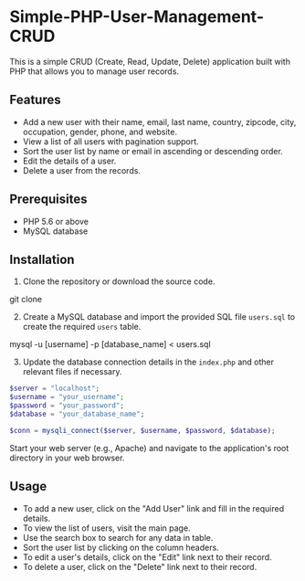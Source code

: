 # Simple-PHP-User-Management-CRUD
This is a simple CRUD (Create, Read, Update, Delete) application built with PHP that allows you to manage user records.

## Features

- Add a new user with their name, email, last name, country, zipcode, city, occupation, gender, phone, and website.
- View a list of all users with pagination support.
- Sort the user list by name or email in ascending or descending order.
- Edit the details of a user.
- Delete a user from the records.

## Prerequisites

- PHP 5.6 or above
- MySQL database

## Installation

1. Clone the repository or download the source code.

git clone 


2. Create a MySQL database and import the provided SQL file `users.sql` to create the required `users` table.

mysql -u [username] -p [database_name] < users.sql



3. Update the database connection details in the `index.php` and other relevant files if necessary.

```php
$server = "localhost";
$username = "your_username";
$password = "your_password";
$database = "your_database_name";

$conn = mysqli_connect($server, $username, $password, $database);
```
Start your web server (e.g., Apache) and navigate to the application's root directory in your web browser.

## Usage

- To add a new user, click on the "Add User" link and fill in the required details.
- To view the list of users, visit the main page.
- Use the search box to search for any data in table.
- Sort the user list by clicking on the column headers.
- To edit a user's details, click on the "Edit" link next to their record.
- To delete a user, click on the "Delete" link next to their record.

